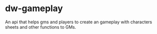 # dw-gameplay
An api that helps gms and players to create an gameplay with characters sheets and other functions to GMs.